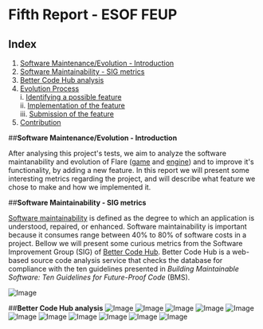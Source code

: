 # Fifth Report - ESOF FEUP

## Index
1. [Software Maintenance/Evolution - Introduction](#intro)
2. [Software Maintainability - SIG metrics](#sig)
3. [Better Code Hub analysis](#bch)
4. [Evolution Process](#evo)  
  i. [Identifying a possible feature](#ident)  
  ii. [Implementation of the feature](#imp)  
  iii. [Submission of the feature](#sub)  
5. [Contribution](#cont)
  
  
 ##**Software Maintenance/Evolution - Introduction** <a name ="intro"></a>
 
 After analysing this project's tests, we aim to analyze the software maintanability and evolution of Flare ([game](https://github.com/clintbellanger/flare-game) and [engine](https://github.com/clintbellanger/flare-engine)) and to improve it's functionality, by adding a new feature. In this report we will present some interesting metrics regarding the project, and will describe what feature we chose to make and how we implemented it.
 
 ##**Software Maintainability - SIG metrics** <a name= "sig"></a>
 
 [Software maintainability](http://www.castsoftware.com/glossary/software-maintainability) is defined as the degree to which an application is understood, repaired, or enhanced. Software maintainability is important because it consumes range between 40% to 80% of software costs in a project. Bellow we will present some curious metrics from the Software Improvement Group (SIG) of [Better Code Hub](https://bettercodehub.com). Better Code Hub is a web-based source code analysis service that checks the database for compliance with the ten guidelines presented in _Building Maintainable Software: Ten Guidelines for Future-Proof Code_ (BMS).
 
![Image](https://github.com/Francisca96/flare-game/blob/master/ESOF_docs/res/10guidelines.PNG)

 ##**Better Code Hub analysis** <a name= "bch"></a>
 ![Image](https://github.com/Francisca96/flare-game/blob/master/ESOF_docs/res/1.PNG)
 ![Image](https://github.com/Francisca96/flare-game/blob/master/ESOF_docs/res/2.PNG)
 ![Image](https://github.com/Francisca96/flare-game/blob/master/ESOF_docs/res/3.PNG)
 ![Image](https://github.com/Francisca96/flare-game/blob/master/ESOF_docs/res/4.PNG)
 ![Image](https://github.com/Francisca96/flare-game/blob/master/ESOF_docs/res/5.PNG)
 ![Image](https://github.com/Francisca96/flare-game/blob/master/ESOF_docs/res/6.PNG)
 ![Image](https://github.com/Francisca96/flare-game/blob/master/ESOF_docs/res/7.PNG)
 ![Image](https://github.com/Francisca96/flare-game/blob/master/ESOF_docs/res/8.PNG)
 ![Image](https://github.com/Francisca96/flare-game/blob/master/ESOF_docs/res/9.PNG)
 ![Image](https://github.com/Francisca96/flare-game/blob/master/ESOF_docs/res/10.PNG)
 ![Image](https://github.com/Francisca96/flare-game/blob/master/ESOF_docs/res/11.PNG)
 
